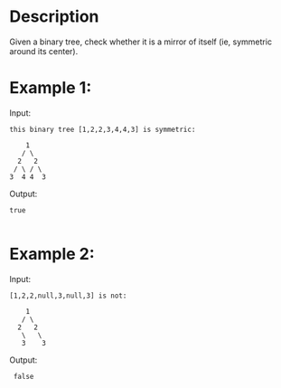 # Description
Given a binary tree, check whether it is a mirror of itself (ie, symmetric around its center).

# Example 1:
Input:
```
this binary tree [1,2,2,3,4,4,3] is symmetric:

    1
   / \
  2   2
 / \ / \
3  4 4  3

```
Output:
```
true
 
 ```

# Example 2:
Input:
```
[1,2,2,null,3,null,3] is not:

    1
   / \
  2   2
   \   \
   3    3

```
Output:
```
 false
 
```
 


